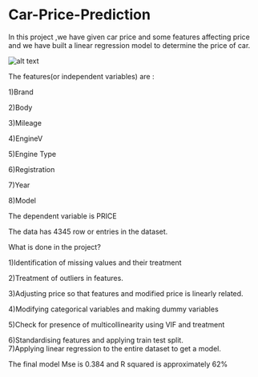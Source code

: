 # Car-Price-Prediction
In this project ,we have given car price and some features affecting price and we have built a linear regression model to determine the price of car. 

![alt text](https://user-images.githubusercontent.com/91171166/151691982-9410150c-b8b2-4116-a5c4-e6a0499e0d66.png)

The features(or independent variables) are :

1)Brand

2)Body

3)Mileage

4)EngineV

5)Engine Type

6)Registration	

7)Year

8)Model

The dependent variable is PRICE

The data has 4345 row or entries in the dataset.

What is done in the project?

1)Identification of missing values and their treatment

2)Treatment of outliers in features.

3)Adjusting price so that features and modified price is linearly related.

4)Modifying categorical variables and making dummy variables

5)Check for presence of multicollinearity using VIF and treatment

6)Standardising features and applying train test split.<br/>
7)Applying linear regression to the entire dataset to get a model.


The final model Mse is 0.384 and R squared is approximately 62%
